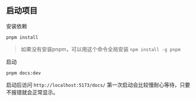 ## 启动项目

安装依赖

```shell
pnpm install
```

> 如果没有安装pnpm，可以用这个命令全局安装 `npm install -g pnpm`

启动

```shell
pnpm docs:dev
```

启动后访问 `http://localhost:5173/docs/` 第一次启动会比较慢耐心等待，只要不报错就会正常显示。